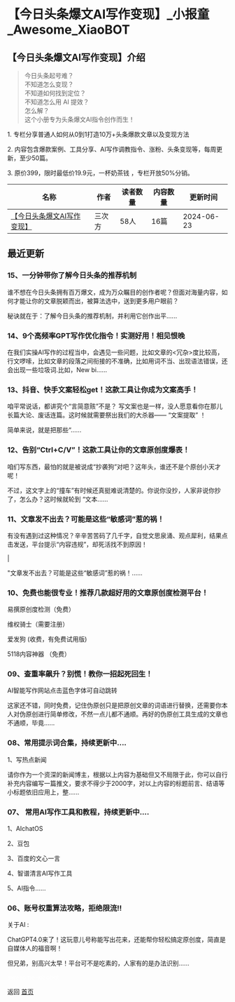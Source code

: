 # 【今日头条爆文AI写作变现】_小报童_Awesome_XiaoBOT

## 【今日头条爆文AI写作变现】介绍
> 今日头条起号难？    
不知道怎么变现？    
不知道如何找到定位？    
不知道怎么用 AI 提效？    
怎么解？    
这个小册专为头条爆文AI指令创作而生！    
    
1\. 专栏分享普通人如何从0到1打造10万+头条爆款文章以及变现方法    
    
2\. 内容包含爆款案例、工具分享、AI写作调教指令、涨粉、头条变现等，每周更新，至少50篇。    
    
3\. 原价399，限时最低价19.9元，一杯奶茶钱 ，专栏开放50%分销。  
  


|名称|作者|读者数量|内容数量|更新时间|
|---|---|---|---|---|
|[【今日头条爆文AI写作变现】](https://xiaobot.net/p/xuan_0429?refer=0b133df9-27dc-423b-8101-639049001c13)|三次方|58人|16篇|2024-06-23|

## 最近更新
### 15、一分钟带你了解今日头条的推荐机制

谁不想在今日头条拥有百万爆文，成为万众瞩目的创作者呢？但面对海量内容，如何才能让你的文章脱颖而出，被算法选中，送到更多用户眼前？

秘诀就在于：了解今日头条的推荐机制，并利用它创作出平......

### 14、9个高频率GPT写作优化指令！实测好用！相见恨晚

在我们实操AI写作的过程当中，会遇见一些问题，比如文章的<冗杂>度比较高，行文啰嗦，比如文章的段落之间衔接的不准确，比如用词不当、出现语法错误，还会出现一些垃圾词.比如，New
bi......

### 13、抖音、快手文案轻松get！这款工具让你成为文案高手！

咱平常说话，都讲究个“言简意赅”不是？ 写文案也是一样，没人愿意看你在那儿长篇大论、废话连篇。这时候就需要祭出我们的大杀器—— “文案提取” ！

简单来说，就是把那些“......

### 12、告别“Ctrl+C/V”！这款工具让你的文章原创度爆表！

咱们写东西，最怕的就是被说成“抄袭狗”对吧？这年头，谁还不是个原创小天才呢！

不过，这文字上的“撞车”有时候还真挺难说清楚的。你说你没抄，人家非说你抄了，怎么办？这时候就轮到 “文本......

### 11、文章发不出去？可能是这些“敏感词”惹的祸！

有没有遇到过这种情况？辛辛苦苦码了几千字，自觉文思泉涌、观点犀利，结果点击发送，平台提示“内容违规”，却死活找不到原因！

|

"文章发不出去？可能是这些“敏感词”惹的祸！......

### 10、免费也能很专业！推荐几款超好用的文章原创度检测平台！

易撰原创度检测（免费）

维权骑士（需要注册）

爱发狗 (收费，有免费试用版)

5118内容神器 （免费）

### 09、查重率飙升？别慌！教你一招起死回生！

AI智能写作网站点击蓝色字体可自动跳转

这家还不错，同时免费，记住伪原创只是把原创文章的词语进行替换，还需要你本人对伪原创进行简单修改，不然一点儿都不通顺。再好的伪原创工具生成的文章也不通顺，毕竟......

### 08、常用提示词合集，持续更新中....

1、写热点新闻

请你作为一个资深的新闻博主，根据以上内容为基础但又不局限于此，你可以自行补充内容编写一篇推文，要求不得少于2000字，对以上内容的标题前言、结语等小标题依旧应用上，整......

### 07、 常用AI写作工具和教程，持续更新中....

1、AIchatOS

2、豆包

3、百度的文心一言

4、智谱清言AI写作工具

5、AI指令......

### 06、账号权重算法攻略，拒绝限流‼️

关于AI :

ChatGPT4.0来了！这玩意儿号称能写出花来，还能帮你轻松搞定原创度，简直是自媒体人的福音啊！

但兄弟，别高兴太早！平台可不是吃素的，人家有的是办法识别......


<a href="https://github.com/Reno9527/awesome-xiaobot" style="color: white; text-decoration: none;">awesome-xiaobot</a>

返回 [首页](../README.md)
